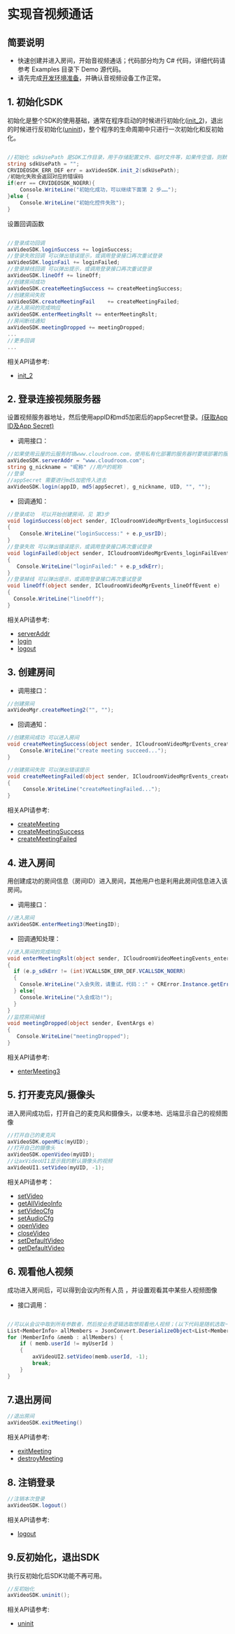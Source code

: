 # 实现音视频通话

## 简要说明

- 快速创建并进入房间，开始音视频通话；代码部分均为 C# 代码，详细代码请参考 Examples 目录下 Demo 源代码。
- 请先完成[开发环境准备](beforeDevelop.md#beforeDev)，并确认音视频设备工作正常。

<h2 id=init>1. 初始化SDK</h2>

 初始化是整个SDK的使用基础，通常在程序启动的时候进行初始化([init_2](API.md#init2))，退出的时候进行反初始化([uninit](API.md#uninit))，整个程序的生命周期中只进行一次初始化和反初始化。

```csharp

//初始化 sdkUsePath 是SDK工作目录，用于存储配置文件、临时文件等，如果传空值，则默认为sdk的安装目录
string sdkUsePath = "";
CRVIDEOSDK_ERR_DEF err = axVideoSDK.init_2(sdkUsePath);
/初始化失败会返回对应的错误码
if(err == CRVIDEOSDK_NOERR){
    Console.WriteLine("初始化成功，可以继续下面第 2 步……");
}else {
    Console.WriteLine("初始化控件失败");
}
```

设置回调函数

```csharp

//登录成功回调
axVideoSDK.loginSuccess += loginSuccess;
//登录失败回调 可以弹出错误提示，或调用登录接口再次重试登录
axVideoSDK.loginFail += loginFailed;
//登录掉线回调 可以弹出提示，或调用登录接口再次重试登录
axVideoSDK.lineOff += lineOff;
//创建房间成功
axVideoSDK.createMeetingSuccess += createMeetingSuccess;
//创建房间失败
axVideoSDK.createMeetingFail    += createMeetingFailed;
//进入房间的完成响应
axVideoSDK.enterMeetingRslt += enterMeetingRslt;
//房间断线通知
axVideoSDK.meetingDropped += meetingDropped;
...
//更多回调
...

```
 相关API请参考:
* [init_2](API.md#init2)


<h2 id=login>2. 登录连接视频服务器</h2>

 设置视频服务器地址，然后使用appID和md5加密后的appSecret登录。[(获取App ID及App Secret)](beforeDevelop.md#getappid)

- 调用接口：

```csharp
//如果使用云屋的云服务时填www.cloudroom.com，使用私有化部署的服务器时要填部署的服务器地址；此处以云屋的云服务为例。
axVideoSDK.serverAddr = "www.cloudroom.com";
string g_nickname = "昵称" //用户的昵称
//登录
//appSecret 需要进行md5加密传入进去
axVideoSDK.login(appID, md5(appSecret), g_nickname, UID, "", "");
```

- 回调通知：

```csharp
//登录成功  可以开始创建房间，见 第3步
void loginSuccess(object sender, ICloudroomVideoMgrEvents_loginSuccessEvent e)
{
    Console.WriteLine("loginSuccess:" + e.p_usrID);
}
//登录失败 可以弹出错误提示，或调用登录接口再次重试登录
void loginFailed(object sender, ICloudroomVideoMgrEvents_loginFailEvent e)
{
   Console.WriteLine("loginFailed:" + e.p_sdkErr);
}
//登录掉线 可以弹出提示，或调用登录接口再次重试登录
void lineOff(object sender, ICloudroomVideoMgrEvents_lineOffEvent e)
{
  Console.WriteLine("lineOff");
}
```
 相关API请参考:
* [serverAddr](API.md#serverAddr)
* [login](API.md#CRVideo_Login)
* [logout](API.md#logout)


<h2 id=create>3. 创建房间</h2>

- 调用接口：

```csharp
//创建房间
axVideoMgr.createMeeting2("", "");
```

- 回调通知：

```csharp
//创建房间成功 可以进入房间
void createMeetingSuccess(object sender, ICloudroomVideoMgrEvents_createMeetingSuccessEvent e){
    Console.WriteLine("create meeting succeed...");
}

//创建房间失败 可以弹出错误提示
void createMeetingFailed(object sender, ICloudroomVideoMgrEvents_createMeetingFailEvent e)
{
     Console.WriteLine("createMeetingFailed...");
}

```

 相关API请参考:
* [createMeeting](API.md#createMeeting2)
* [createMeetingSuccess](API.md#createMeetingSuccess)
* [createMeetingFailed](API.md#createMeetingFail)


<h2 id=enter>4. 进入房间</h2>

 用创建成功的房间信息（房间ID）进入房间，其他用户也是利用此房间信息进入该房间。

- 调用接口：

```csharp
//进入房间
axVideoSDK.enterMeeting3(MeetingID);
```

- 回调通知处理：

```csharp
//进入房间的完成响应
void enterMeetingRslt(object sender, ICloudroomVideoMeetingEvents_enterMeetingRsltEvent e)
{
  if (e.p_sdkErr != (int)VCALLSDK_ERR_DEF.VCALLSDK_NOERR)
  {
    Console.WriteLine("入会失败，请重试，代码：:" + CRError.Instance.getError(e.p_sdkErr));
  } else{
    Console.WriteLine("入会成功!");
  }
}
//监控房间掉线
void meetingDropped(object sender, EventArgs e)
{
   Console.WriteLine("meetingDropped");
}
```

 相关API请参考:
*  [enterMeeting3](API.md#enterMeeting)


<h2 id=audio>5. 打开麦克风/摄像头</h2>

 进入房间成功后，打开自己的麦克风和摄像头，以便本地、远端显示自己的视频图像

```csharp
//打开自己的麦克风
axVideoSDK.openMic(myUID);
//打开自己的摄像头
axVideoSDK.openVideo(myUID);
//让axVideoUI1显示我的默认摄像头的视频
axVideoUI1.setVideo(myUID, -1);

```
 相关API请参考：
* [setVideo](API.md#setVideo)
* [getAllVideoInfo](API.md#getAllVideoInfo)
* [setVideoCfg](API.md#setVideoCfg)
* [setAudioCfg](API.md#setAudioCfg)
* [openVideo](API.md#openVideo)
* [closeVideo](API.md#closeVideo)
* [setDefaultVideo](API.md#setDefaultVideo)
* [getDefaultVideo](API.md#getDefaultVideo)



<h2 id=watchOther>6. 观看他人视频</h2>


成功进入房间后，可以得到会议内所有人员 ，并设置观看其中某些人视频图像

- 接口调用：

```csharp

//可以从会议中取到所有参数者，然后按业务逻辑选取想观看他人视频；(以下代码是随机选取一个非自已的视频)
List<MemberInfo> allMembers = JsonConvert.DeserializeObject<List<MemberInfo>>(axVideoSDK.getAllMembers());
for (MemberInfo &memb : allMembers) {
    if ( memb.userId != myUserId )
	{
    	axVideoUI2.setVideo(memb.userId, -1);
		break;
    } 
}

```


<h2 id=exit>7.退出房间</h2>


```csharp
//退出房间
axVideoSDK.exitMeeting()
```
 相关API请参考:
* [exitMeeting](API.md#exitMeeting)
* [destroyMeeting](API.md#destroyMeeting)


<h2 id=logout> 8. 注销登录</h2>



 ```csharp
//注销本次登录
axVideoSDK.logout()
```
 相关API请参考:
* [logout](API.md#logout)


<h2 id=uninit>9.反初始化，退出SDK</h2>


 执行反初始化后SDK功能不再可用。

```csharp
//反初始化
axVideoSDK.uninit();
```

 相关API请参考:
* [uninit](API.md#uninit)
